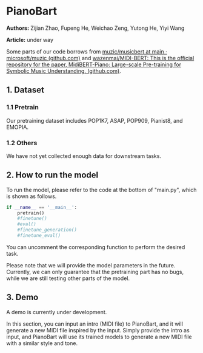 # PianoBart

**Authors:** Zijian Zhao, Fupeng He, Weichao Zeng, Yutong He, Yiyi Wang

**Article:**  under way

Some parts of our code borrows from [muzic/musicbert at main · microsoft/muzic (github.com)](https://github.com/microsoft/muzic/tree/main/musicbert) and [wazenmai/MIDI-BERT: This is the official repository for the paper, MidiBERT-Piano: Large-scale Pre-training for Symbolic Music Understanding. (github.com)](https://github.com/wazenmai/MIDI-BERT).



## 1. Dataset

### 1.1 Pretrain

Our pretraining dataset includes POP1K7, ASAP, POP909, Pianist8, and EMOPIA.



### 1.2 Others

We have not yet collected enough data for downstream tasks.



## 2. How to run the model

To run the model, please refer to the code at the bottom of "main.py", which is shown as follows.

```python
if __name__ == '__main__':
    pretrain()
    #finetune()
    #eval()
    #finetune_generation()
    #finetune_eval()
```

You can uncomment the corresponding function to perform the desired task.



Please note that we will provide the model parameters in the future. Currently, we can only guarantee that the pretraining part has no bugs, while we are still testing other parts of the model.



## 3. Demo

A demo is currently under development.

In this section, you can input an intro (MIDI file) to PianoBart, and it will generate a new MIDI file inspired by the input. Simply provide the intro as input, and PianoBart will use its trained models to generate a new MIDI file with a similar style and tone.

